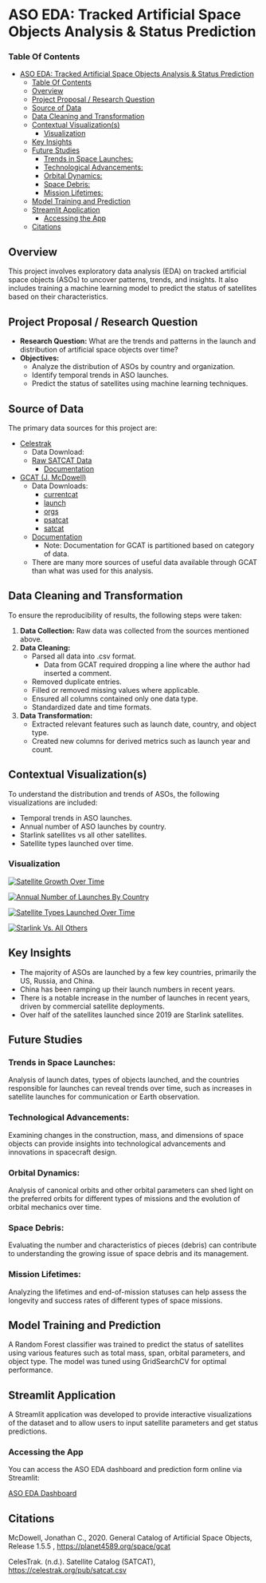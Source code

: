 # ASO EDA: Tracked Artificial Space Objects Analysis & Status Prediction

### Table Of Contents

- [ASO EDA: Tracked Artificial Space Objects Analysis \& Status Prediction](#aso-eda-tracked-artificial-space-objects-analysis--status-prediction)
  - [Table Of Contents](#table-of-contents)
  - [Overview](#overview)
  - [Project Proposal / Research Question](#project-proposal--research-question)
  - [Source of Data](#source-of-data)
  - [Data Cleaning and Transformation](#data-cleaning-and-transformation)
  - [Contextual Visualization(s)](#contextual-visualizations)
    - [Visualization](#visualization)
  - [Key Insights](#key-insights)
  - [Future Studies](#future-studies)
    - [Trends in Space Launches:](#trends-in-space-launches)
    - [Technological Advancements:](#technological-advancements)
    - [Orbital Dynamics:](#orbital-dynamics)
    - [Space Debris:](#space-debris)
    - [Mission Lifetimes:](#mission-lifetimes)
  - [Model Training and Prediction](#model-training-and-prediction)
  - [Streamlit Application](#streamlit-application)
    - [Accessing the App](#accessing-the-app)
  - [Citations](#citations)

## Overview

This project involves exploratory data analysis (EDA) on tracked artificial space objects (ASOs) to uncover patterns, trends, and insights. It also includes training a machine learning model to predict the status of satellites based on their characteristics.

## Project Proposal / Research Question

- **Research Question:** What are the trends and patterns in the launch and distribution of artificial space objects over time?
- **Objectives:**
  - Analyze the distribution of ASOs by country and organization.
  - Identify temporal trends in ASO launches.
  - Predict the status of satellites using machine learning techniques.

## Source of Data

The primary data sources for this project are:

- [Celestrak](https://www.celestrak.com/)
  - Data Download:
  - [Raw SATCAT Data](https://celestrak.org/pub/satcat.csv)
    - [Documentation](https://celestrak.org/satcat/satcat-format.php)
- [GCAT (J. McDowell)](https://www.planet4589.org/space/gcat/)
  - Data Downloads:
    - [currentcat](https://planet4589.org/space/gcat/tsv/derived/currentcat.tsv)
    - [launch](https://planet4589.org/space/gcat/tsv/launch/launch.tsv)
    - [orgs](https://planet4589.org/space/gcat/tsv/tables/orgs.tsv)
    - [psatcat](https://planet4589.org/space/gcat/tsv/cat/psatcat.tsv)
    - [satcat](https://planet4589.org/space/gcat/tsv/cat/satcat.tsv)
  - [Documentation](https://planet4589.org/space/gcat/web/cat/index.html)
    - Note: Documentation for GCAT is partitioned based on category of data.
  - There are many more sources of useful data available through GCAT than what was used for this analysis.

## Data Cleaning and Transformation

To ensure the reproducibility of results, the following steps were taken:

1. **Data Collection:** Raw data was collected from the sources mentioned above.
2. **Data Cleaning:**
   - Parsed all data into .csv format.
     - Data from GCAT required dropping a line where the author had inserted a comment.
   - Removed duplicate entries.
   - Filled or removed missing values where applicable.
   - Ensured all columns contained only one data type.
   - Standardized date and time formats.
3. **Data Transformation:**
   - Extracted relevant features such as launch date, country, and object type.
   - Created new columns for derived metrics such as launch year and count.

## Contextual Visualization(s)

To understand the distribution and trends of ASOs, the following visualizations are included:

- Temporal trends in ASO launches.
- Annual number of ASO launches by country.
- Starlink satellites vs all other satellites.
- Satellite types launched over time.

### Visualization

[![Satellite Growth Over Time](img/sat_growth.png)](https://donnafarris-aso-eda.streamlit.app/#launch_decay_orbit_over_time)

[![Annual Number of Launches By Country](img/annual_number_of_launches_by_country.png)](https://donnafarris-aso-eda.streamlit.app/#annual_launches_by_country)

[![Satellite Types Launched Over Time](img/launches_by_sat_type.png)](https://donnafarris-aso-eda.streamlit.app/#launch_count_by_sat_class)

[![Starlink Vs. All Others](img/starlink_vs_all_others.png)](https://donnafarris-aso-eda.streamlit.app/#starlink_vs_other_launches)

## Key Insights

- The majority of ASOs are launched by a few key countries, primarily the US, Russia, and China.
- China has been ramping up their launch numbers in recent years.
- There is a notable increase in the number of launches in recent years, driven by commercial satellite deployments.
- Over half of the satellites launched since 2019 are Starlink satellites.

## Future Studies

### Trends in Space Launches:

Analysis of launch dates, types of objects launched, and the countries responsible for launches can reveal trends over time, such as increases in satellite launches for communication or Earth observation.

### Technological Advancements:

Examining changes in the construction, mass, and dimensions of space objects can provide insights into technological advancements and innovations in spacecraft design.

### Orbital Dynamics:

Analysis of canonical orbits and other orbital parameters can shed light on the preferred orbits for different types of missions and the evolution of orbital mechanics over time.

### Space Debris:

Evaluating the number and characteristics of pieces (debris) can contribute to understanding the growing issue of space debris and its management.

### Mission Lifetimes:

Analyzing the lifetimes and end-of-mission statuses can help assess the longevity and success rates of different types of space missions.

## Model Training and Prediction

A Random Forest classifier was trained to predict the status of satellites using various features such as total mass, span, orbital parameters, and object type. The model was tuned using GridSearchCV for optimal performance.

## Streamlit Application

A Streamlit application was developed to provide interactive visualizations of the dataset and to allow users to input satellite parameters and get status predictions.

### Accessing the App

You can access the ASO EDA dashboard and prediction form online via Streamlit:

[ASO EDA Dashboard](https://donnafarris-aso.streamlit.app/)

## Citations

McDowell, Jonathan C., 2020. General Catalog of Artificial Space Objects, Release 1.5.5 , https://planet4589.org/space/gcat

CelesTrak. (n.d.). Satellite Catalog (SATCAT), https://celestrak.org/pub/satcat.csv
